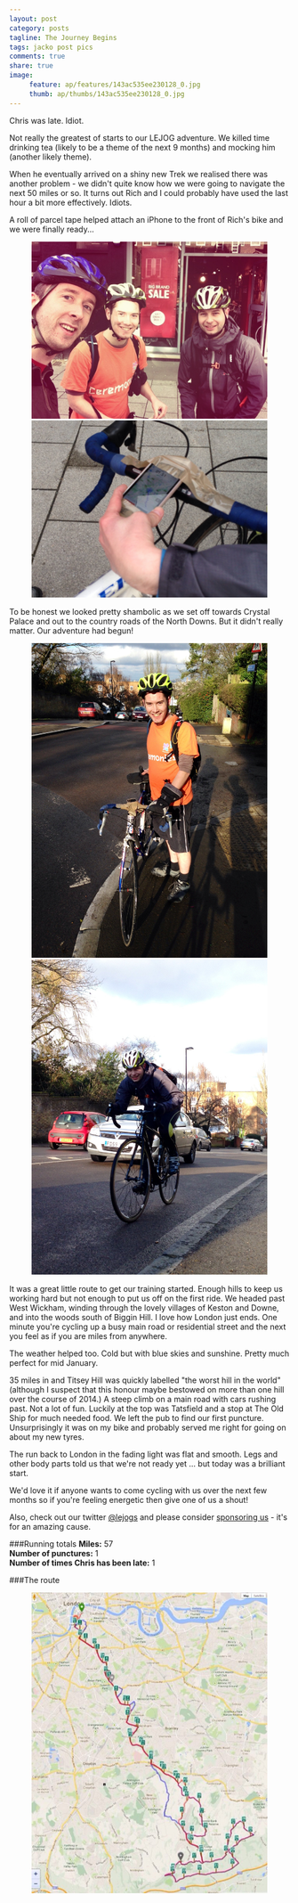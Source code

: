 ```yaml
---
layout: post
category: posts
tagline: The Journey Begins
tags: jacko post pics
comments: true
share: true
image: 
     feature: ap/features/143ac535ee230128_0.jpg
     thumb: ap/thumbs/143ac535ee230128_0.jpg
---
```


Chris was late. Idiot.

Not really the greatest of starts to our LEJOG adventure. We killed time drinking tea (likely to be a theme of the next 9 months) and mocking him (another likely theme). 

When he eventually arrived on a shiny new Trek we realised there was another problem - we didn't quite know how we were going to navigate the next 50 miles or so. It turns out Rich and I could probably have used the last hour a bit more effectively. Idiots.

A roll of parcel tape helped attach an iPhone to the front of Rich's bike and we were finally ready...

<figure class="half">
<a href = "/images/ap/standard/143ac535ee230128_0.jpg">
<img src="/images/ap/standard/143ac535ee230128_0.jpg">
</a>
<a href = "/images/ap/standard/143ac535ee230128_1.jpg">
<img src="/images/ap/standard/143ac535ee230128_1.jpg">
</a>
</figure>


To be honest we looked pretty shambolic as we set off towards Crystal Palace and out to the country roads of the North Downs. But it didn't really matter. Our adventure had begun!

<figure class="half">
<a href = "/images/ap/standard/143ac535ee230128_2.jpg">
<img src="/images/ap/standard/143ac535ee230128_2.jpg">
</a>
<a href = "/images/ap/standard/143ac535ee230128_3.jpg">
<img src="/images/ap/standard/143ac535ee230128_3.jpg">
</a>
</figure>


It was a great little route to get our training started. Enough hills to keep us working hard but not enough to put us off on the first ride. We headed past West Wickham, winding through the lovely villages of Keston and Downe, and into the woods south of Biggin Hill. I love how London just ends. One minute you're cycling up a busy main road or residential street and the next you feel as if you are miles from anywhere.

The weather helped too. Cold but with blue skies and sunshine. Pretty much perfect for mid January.  

35 miles in and Titsey Hill was quickly labelled "the worst hill in the world" (although I suspect that this honour maybe bestowed on more than one hill over the course of 2014.)  A steep climb on a main road with cars rushing past. Not a lot of fun. Luckily at the top was Tatsfield and a stop at The Old Ship for much needed food. We left the pub to find our first puncture. Unsurprisingly it was on my bike and probably served me right for going on about my new tyres. 

The run back to London in the fading light was flat and smooth. Legs and other body parts told us that we're not ready yet ... but today was a brilliant start.



We'd love it if anyone wants to come cycling with us over the next few months so if you're feeling energetic then give one of us a shout!

Also, check out our twitter [@lejogs](https://twitter.com/lejogs) and please consider [sponsoring us](http://lejo.gs/sponsor/) - it's for an amazing cause.

###Running totals
<i class="icon-road"></i>**Miles:** 57<br>
<i class="icon-wrench"></i>**Number of punctures:** 1<br>
<i class="icon-time"></i>**Number of times Chris has been late:** 1<br>

###The route

<figure class="">
<a href = "/images/ap/standard/143ac535ee230128_4.jpg">
<img src="/images/ap/standard/143ac535ee230128_4.jpg">
</a>
</figure>
